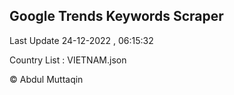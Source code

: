 

## Google Trends Keywords Scraper 
 
Last Update 24-12-2022 , 06:15:32

Country List :
VIETNAM.json



© Abdul Muttaqin 
